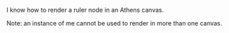 I know how to render a ruler node in an Athens canvas.Note: an instance of me cannot be used to render in more than one canvas.